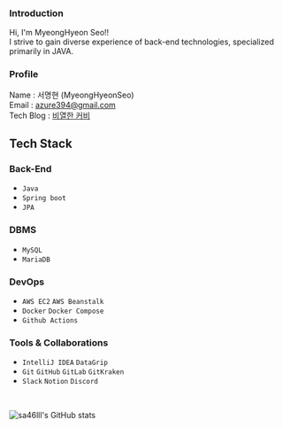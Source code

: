 ### Introduction
Hi, I'm MyeongHyeon Seo!! <br>
I strive to gain diverse experience of back-end technologies, specialized primarily in JAVA.

<!-- [![Hits](https://hits.seeyoufarm.com/api/count/incr/badge.svg?url=https%3A%2F%2Fgithub.com%2Fsa46lll%2Fhit-counter&count_bg=%236E6DFF&title_bg=%23656565&icon=&icon_color=%23E7E7E7&title=hits&edge_flat=false)](https://hits.seeyoufarm.com) -->

### Profile
Name : 서명현 (MyeongHyeonSeo) <br>
Email : azure394@gmail.com <br>
Tech Blog : [비열한 커비](https://velog.io/@sa46lll)

## Tech Stack
### Back-End
- `Java`
- `Spring boot`
- `JPA`

### DBMS
- `MySQL`
- `MariaDB`

### DevOps
- `AWS EC2` `AWS Beanstalk`
- `Docker` `Docker Compose`
- `Github Actions`

### Tools & Collaborations
- `IntelliJ IDEA` `DataGrip`
- `Git` `GitHub` `GitLab` `GitKraken`
- `Slack` `Notion` `Discord`

<br>

![sa46lll's GitHub stats](https://github-readme-stats.vercel.app/api?username=sa46lll&show_icons=true&theme=dark)


